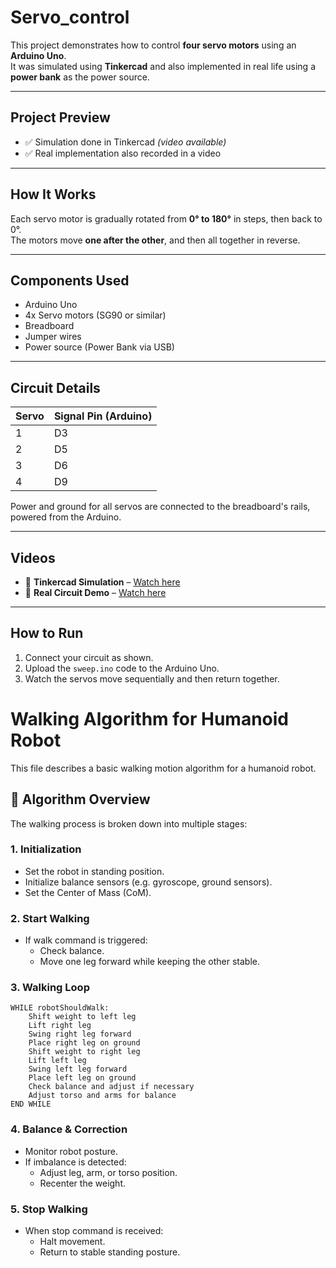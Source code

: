 # Servo_control

This project demonstrates how to control **four servo motors** using an **Arduino Uno**.  
It was simulated using **Tinkercad** and also implemented in real life using a **power bank** as the power source.

---

## Project Preview

- ✅ Simulation done in Tinkercad *(video available)*  
- ✅ Real implementation also recorded in a video

---

## How It Works

Each servo motor is gradually rotated from **0° to 180°** in steps, then back to 0°.  
The motors move **one after the other**, and then all together in reverse.

---

## Components Used

- Arduino Uno  
- 4x Servo motors (SG90 or similar)  
- Breadboard  
- Jumper wires  
- Power source (Power Bank via USB)  

---

## Circuit Details

| Servo | Signal Pin (Arduino) |
|-------|----------------------|
| 1     | D3                   |
| 2     | D5                   |
| 3     | D6                   |
| 4     | D9                   |

 Power and ground for all servos are connected to the breadboard's rails, powered from the Arduino.

---

## Videos

- 🎥 **Tinkercad Simulation** – [Watch here](https://github.com/Raghad-ALSalmi/Servo_control/blob/main/Task%20servo.mp4)  
- 🎥 **Real Circuit Demo** – [Watch here](https://github.com/Raghad-ALSalmi/Servo_control/blob/main/Task%20servo1.MOV)

---

## How to Run

1. Connect your circuit as shown.  
2. Upload the `sweep.ino` code to the Arduino Uno.  
3. Watch the servos move sequentially and then return together.



# Walking Algorithm for Humanoid Robot

This file describes a basic walking motion algorithm for a humanoid robot.

## 🧠 Algorithm Overview

The walking process is broken down into multiple stages:

### 1. Initialization
- Set the robot in standing position.
- Initialize balance sensors (e.g. gyroscope, ground sensors).
- Set the Center of Mass (CoM).

### 2. Start Walking
- If walk command is triggered:
  - Check balance.
  - Move one leg forward while keeping the other stable.

### 3. Walking Loop

```pseudocode
WHILE robotShouldWalk:
    Shift weight to left leg
    Lift right leg
    Swing right leg forward
    Place right leg on ground
    Shift weight to right leg
    Lift left leg
    Swing left leg forward
    Place left leg on ground
    Check balance and adjust if necessary
    Adjust torso and arms for balance
END WHILE
```

### 4. Balance & Correction
- Monitor robot posture.
- If imbalance is detected:
  - Adjust leg, arm, or torso position.
  - Recenter the weight.

### 5. Stop Walking
- When stop command is received:
  - Halt movement.
  - Return to stable standing posture.

